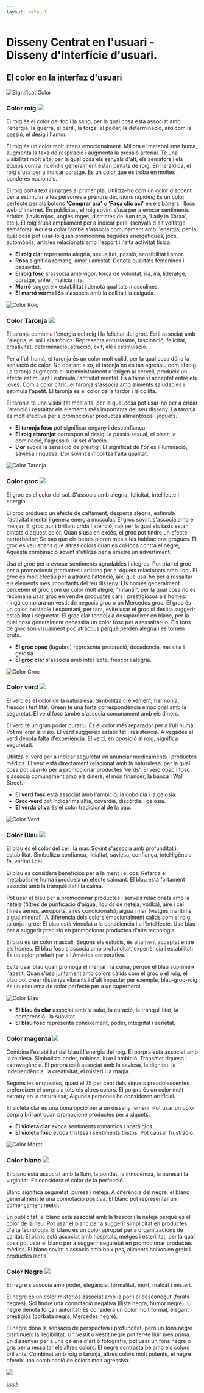 ```yaml
---
layout: default
---
```


# Disseny Centrat en l'usuari - Disseny d'interfície d'usuari.

## El color en la interfaz d'usuari
![Significat Color](./images/significatColor.jpg)
### Color roig ![](./images/red.gif)

El roig és el color del foc i la sang, per la qual cosa està associat amb l'energia, la guerra, el perill, la força, el poder, la determinació, així com la passió, el desig i l'amor.

El roig és un color molt intens emocionalment. Millora el metabolisme humà, augmenta la taxa de respiració i augmenta la pressió arterial. Té una visibilitat molt alta, per la qual cosa els senyals d'alt, els semàfors i els equips contra incendis generalment estan pintats de roig. En heràldica, el roig s'usa per a indicar coratge. És un color que es troba en moltes banderes nacionals.

El roig porta text i imatges al primer pla. Utilitza-ho com un color d'accent per a estimular a les persones a prendre decisions ràpides; És un color perfecte per als botons **'Comprar ara'** o **'Faça clic ací'** en els bàners i llocs web d'Internet. En publicitat, el roig sovint s'usa per a evocar sentiments eròtics (llavis rojos, ungles roges, districtes de llum roja, 'Lady in Xarxa', etc.). El roig s'usa àmpliament per a indicar perill (senyals d'alt voltatge, semàfors). Aquest color també s'associa comunament amb l'energia, per la qual cosa pot usar-lo quan promociona begudes energètiques, jocs, automòbils, articles relacionats amb l'esport i l'alta activitat física.

- **El roig cla**r representa alegria, sexualitat, passió, sensibilitat i amor.
- **Rosa** significa romanç, amor i amistat. Denota qualitats femenines i passivitat.
- **El roig fosc** s'associa amb vigor, força de voluntat, ira, ira, lideratge, coratge, anhel, malícia i ira.
- **Marró** suggereix estabilitat i denota qualitats masculines.
- **El marró vermellós** s'associa amb la collita i la caiguda.

![Color Roig](./images/significatRoig.png)
### Color Taronja ![](./images/orange.gif)

El taronja combina l'energia del roig i la felicitat del groc. Està associat amb l'alegria, el sol i els tròpics. Representa entusiasme, fascinació, felicitat, creativitat, determinació, atracció, èxit, alé i estimulació.

Per a l'ull humà, el taronja és un color molt càlid, per la qual cosa dóna la sensació de calor. No obstant això, el taronja no és tan agressiu com el roig. La taronja augmenta el subministrament d'oxigen al cervell, produeix un efecte estimulant i estimula l'activitat mental. És altament acceptat entre els joves. Com a color cítric, el taronja s'associa amb aliments saludables i estimula l'apetit. El taronja és el color de la tardor i la collita. 

El taronja té una visibilitat molt alta, per la qual cosa pot usar-ho per a cridar l'atenció i ressaltar els elements més importants del seu disseny. La taronja és molt efectiva per a promocionar productes alimentosos i joguets.

- **El taronja fosc** pot significar engany i desconfiança.
- **El roig ataronjat** correspon al desig, la passió sexual, el plaer, la dominació, l'agressió i la set d'acció.
- **L'or** evoca la sensació de prestigi. El significat de l'or és il·luminació, saviesa i riquesa. L'or sovint simbolitza l'alta qualitat.

![Color Taronja](./images/significatTaronja.png)

### Color groc  ![](./images/yellow.gif)

El groc és el color del sol. S'associa amb alegria, felicitat, intel·lecte i energia.

El groc produeix un efecte de calfament, desperta alegria, estimula l'activitat mental i genera energia muscular. El groc sovint s'associa amb el menjar. El groc pur i brillant crida l'atenció, raó per la qual els taxis estan pintats d'aquest color. Quan s'usa en excés, el groc pot tindre un efecte pertorbador; Se sap que els bebés ploren més a les habitacions grogues. El groc es veu abans que altres colors quan es col·loca contra el negre; Aquesta combinació sovint s'utilitza per a emetre un advertiment. 

Usa el groc per a evocar sentiments agradables i alegres. Pot triar el groc per a promocionar productes i articles per a xiquets relacionats amb l'oci. El groc és molt efectiu per a atraure l'atenció, així que usa-ho per a ressaltar els elements més importants del teu disseny. Els homes generalment perceben el groc com un color molt alegre, "infantil", per la qual cosa no es recomana usar groc en vendre productes cars i prestigiosos als homes: ningú comprarà un vestit de negocis groc o un Mercedes groc. El groc és un color inestable i espontani, per tant, evite usar el groc si desitja suggerir estabilitat i seguretat. El groc clar tendeix a desaparéixer en blanc, per la qual cosa generalment necessita un color fosc per a ressaltar-lo. Els tons de groc són visualment poc atractius perquè perden alegria i es tornen bruts.

- **El groc opac** (lúgubre) representa precaució, decadència, malaltia i gelosia.
- **El groc clar** s'associa amb intel·lecte, frescor i alegria.

![Color Groc](./images/significatGroc.png)

### Color verd  ![](./images/green.gif)

El verd és el color de la naturalesa. Simbolitza creixement, harmonia, frescor i fertilitat. Green té una forta correspondència emocional amb la seguretat. El verd fosc també s'associa comunament amb els diners.

El verd té un gran poder curatiu. És el color més reparador per a l'ull humà; Pot millorar la visió. El verd suggereix estabilitat i resistència. A vegades el verd denota falta d'experiència. El verd, en oposició al roig, significa seguretatt.

Utilitza el verd per a indicar seguretat en anunciar medicaments i productes mèdics. El verd està directament relacionat amb la naturalesa, per la qual cosa pot usar-lo per a promocionar productes 'verds'. El verd opac i fosc s'associa comunament amb els diners, el món financer, la banca i Wall Street.

- **El verd fosc** està associat amb l'ambició, la cobdícia i la gelosia.
- **Groc-verd** pot indicar malaltia, covardia, discòrdia i gelosia.
- **El verda oliva** és el color tradicional de la pau.

![Color Verd](./images/significatVerd.png)

### Color Blau  ![](./images/blue.gif)

El blau és el color del cel i la mar. Sovint s'associa amb profunditat i estabilitat. Simbolitza confiança, lleialtat, saviesa, confiança, intel·ligència, fe, veritat i cel.

El blau es considera beneficiós per a la ment i el cos. Retarda el metabolisme humà i produeix un efecte calmant. El blau està fortament associat amb la tranquil·litat i la calma. 

Pot usar el blau per a promocionar productes i serveis relacionats amb la neteja (filtres de purificació d'aigua, líquids de neteja, vodka), aire i cel (línies aèries, aeroports, aires condicionats), aigua i mar (viatges marítims, aigua mineral). A diferència dels colors emocionalment càlids com el roig, taronja i groc; El blau està vinculat a la consciència i a l'intel·lecte. Use blau per a suggerir precisió en promocionar productes d'alta tecnologia.

El blau és un color masculí; Segons els estudis, és altament acceptat entre els homes. El blau fosc s'associa amb profunditat, experiència i estabilitat; És un color preferit per a l'Amèrica corporativa.

Evite usar blau quan promoga el menjar i la cuina, perquè el blau suprimeix l'apetit. Quan s'usa juntament amb colors càlids com el groc o el roig, el blau pot crear dissenys vibrants i d'alt impacte; per exemple, blau-groc-roig és un esquema de color perfecte per a un superheroi.

![Color Blau](./images/significatBlau.png)

- **El blau és clar** associat amb la salut, la curació, la tranquil·litat, la comprensió i la suavitat.
- **El blau fosc** representa coneixement, poder, integritat i serietat.

### Color magenta ![](./images/magenta.gif)

Combina l'estabilitat del blau i l'energia del roig. El porpra està associat amb la reialesa. Simbolitza poder, noblesa, luxe i ambició. Transmet riquesa i extravagància. El porpra està associat amb la saviesa, la dignitat, la independència, la creativitat, el misteri i la màgia.

Segons les enquestes, quasi el 75 per cent dels xiquets preadolescentes prefereixen el porpra a tots els altres colors. El porpra és un color molt extrany en la naturalesa; Algunes persones ho consideren artificial.

El violeta clar és una bona opció per a un disseny femení. Pot usar un color porpra brillant quan promocione productes per a xiquets.

- **El violeta clar** evoca sentiments romàntics i nostàlgics.
- **El violeta fosc** evoca tristesa i sentiments tristos. Pot causar frustració.

![Color Morat](./images/significatMorat.png)

### Color blanc  ![](./images/white.gif)

El blanc està associat amb la llum, la bondat, la innocència, la puresa i la virginitat. Es considera el color de la perfecció.

Blanc significa seguretat, puresa i neteja. A diferència del negre, el blanc generalment té una connotació positiva. El blanc pot representar un començament reeixit. 

En publicitat, el blanc està associat amb la frescor i la neteja perquè és el color de la neu. Pot usar el blanc per a suggerir simplicitat en productes d'alta tecnologia. El blanc és un color apropiat per a organitzacions de caritat. El blanc està associat amb hospitals, metges i esterilitat, per la qual cosa pot usar el blanc per a suggerir seguretat en promocionar productes mèdics. El blanc sovint s'associa amb baix pes, aliments baixos en greix i productes lactis.

### Color Negre  ![](./images/black.gif)

El negre s'associa amb poder, elegància, formalitat, mort, maldat i misteri.

El negre és un color misteriós associat amb la por i el desconegut (forats negres). Sol tindre una connotació negativa (llista negra, humor negre). El negre denota força i ​​autoritat; Es considera un color molt formal, elegant i prestigiós (corbata negra, Mercedes negre).

El negre dóna la sensació de perspectiva i profunditat, però un fons negre disminueix la llegibilitat. Un vestit o vestit negre pot fer-te lluir més prima. En dissenyar per a una galeria d'art o fotografia, pot usar un fons negre o gris per a ressaltar els altres colors. El negre contrasta bé amb els colors brillants. Combinat amb roig o taronja, altres colors molt potents, el negre ofereix una combinació de colors molt agressiva. 

  ![](./images/significatColors.jpg)

[back](./colors.html)